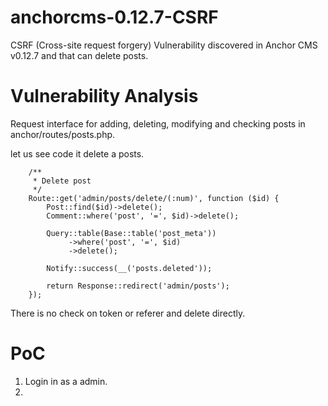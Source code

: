 # anchorcms-0.12.7-CSRF
CSRF (Cross-site request forgery) Vulnerability discovered in Anchor CMS v0.12.7 and that can delete posts.

# Vulnerability Analysis  

Request interface for adding, deleting, modifying and checking posts in anchor/routes/posts.php.

let us see code it delete a posts. 
```
    /**
     * Delete post
     */
    Route::get('admin/posts/delete/(:num)', function ($id) {
        Post::find($id)->delete();
        Comment::where('post', '=', $id)->delete();

        Query::table(Base::table('post_meta'))
             ->where('post', '=', $id)
             ->delete();

        Notify::success(__('posts.deleted'));

        return Response::redirect('admin/posts');
    });
```
There is no check on token or referer and delete directly.

# PoC

1. Login in as a admin.
2. 
# 


